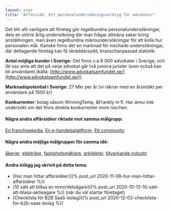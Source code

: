 ```yaml
---
layout: page
title: "Affärsidé: Ett personalundersökningsverktyg för advokater"
---
```

Det blir allt vanligare att företag gör regelbundna personalundersökningar, dels en större årlig undersökning där man frågar allmäna saker kring anställningen, men även regelbundna mikroundersökningar för att kolla hur personalen mår. Kanske finns det en marknad för nischade undersökningar, där deltagande företag kan få skräddarsydd, branschanpassad statistik.

**Antal möjliga kunder i Sverige:** Det finns c:a 6 000 advokater i Sverige, och låt oss anta att det på varje advokat går två juniora jurister (som också kan bli användare).(källa: [http://www.advokatsamfundet.se/](http://www.advokatsamfundet.se/))

**Marknadspotential i Sverige:** 27 Mkr per år (vi räknar med en årsintäkt per användare på 1500 kr)

**Konkurrenter:** bolag såsom WinningTemp, &Frankly m fl. Har ännu inte undersökt om det finns direkta konkurrenter inom nischen.

#### Några andra affärsidéer riktade mot samma målgrupp:
[En franchisekedja](/affarsideer/en-franchisekedja-av-advokater/), [En e-handelsplattform](/affarsideer/en-e-handelsplattform-for-advokater/), [Ett community](/affarsideer/ett-community-for-advokater/)


#### Några andra möjliga målgrupper för samma idé:
[åkerier](/affarsideer/ett-personalundersokningsverktyg-for-akerier/), [elektriker](/affarsideer/ett-personalundersokningsverktyg-for-elektriker/), [fastighetsmäklare](/affarsideer/ett-personalundersokningsverktyg-for-fastighetsmaklare/), [arkitekter](/affarsideer/ett-personalundersokningsverktyg-for-arkitekter/), [tillverkande industri](/affarsideer/ett-personalundersokningsverktyg-for-tillverkande-industri/)

#### Andra inlägg jag skrivit på detta tema:
- [Hur man hittar affärsidéer]({% post_url 2020-11-08-hur-man-hittar-affarsideer %})
- [10 sätt att blåsa en minoritetsägare]({% post_url 2020-10-13-10-satt-att-blasa-aktieagare %}) (när du väl startar företaget)
- [Checklista för B2B SaaS-bolag]({% post_url 2020-12-02-checklista-for-b2b-saas-bolag %})

